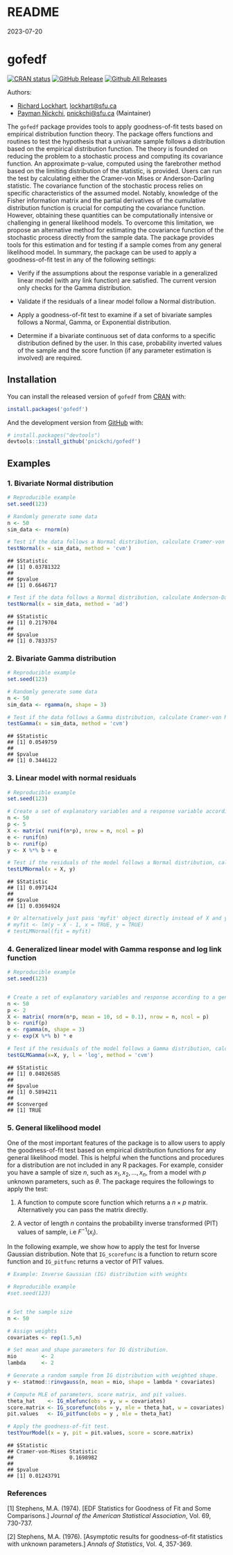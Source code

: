 README
================
2023-07-20

# gofedf

<!-- badges: start -->

[![CRAN
status](https://www.r-pkg.org/badges/version/gofedf)](https://cran.r-project.org/package=gofedf)
[![GitHub
Release](https://img.shields.io/github/release/pnickchi/gofedf?style=flat)](https://github.com/pnickchi/gofedf/releases)
[![Github All
Releases](https://img.shields.io/github/downloads/pnickchi/gofedf/total.svg?style=flat)](https://github.com/pnickchi/gofedf)
<!-- badges: end -->

Authors:

- [Richard Lockhart](http://www.sfu.ca/~lockhart/), <lockhart@sfu.ca>
- [Payman Nickchi](https://github.com/pnickchi), <pnickchi@sfu.ca>
  (Maintainer)

The `gofedf` package provides tools to apply goodness-of-fit tests based
on empirical distribution function theory. The package offers functions
and routines to test the hypothesis that a univariate sample follows a
distribution based on the empirical distribution function. The theory is
founded on reducing the problem to a stochastic process and computing
its covariance function. An approximate p-value, computed using the
farebrother method based on the limiting distribution of the statistic,
is provided. Users can run the test by calculating either the Cramer-von
Mises or Anderson-Darling statistic. The covariance function of the
stochastic process relies on specific characteristics of the assumed
model. Notably, knowledge of the Fisher information matrix and the
partial derivatives of the cumulative distribution function is crucial
for computing the covariance function. However, obtaining these
quantities can be computationally intensive or challenging in general
likelihood models. To overcome this limitation, we propose an
alternative method for estimating the covariance function of the
stochastic process directly from the sample data. The package provides
tools for this estimation and for testing if a sample comes from any
general likelihood model. In summary, the package can be used to apply a
goodness-of-fit test in any of the following settings:

- Verify if the assumptions about the response variable in a generalized
  linear model (with any link function) are satisfied. The current
  version only checks for the Gamma distribution.

- Validate if the residuals of a linear model follow a Normal
  distribution.

- Apply a goodness-of-fit test to examine if a set of bivariate samples
  follows a Normal, Gamma, or Exponential distribution.

- Determine if a bivariate continuous set of data conforms to a specific
  distribution defined by the user. In this case, probability inverted
  values of the sample and the score function (if any parameter
  estimation is involved) are required.

## Installation

You can install the released version of `gofedf` from
[CRAN](https://CRAN.R-project.org) with:

``` r
install.packages('gofedf')
```

And the development version from [GitHub](https://github.com/) with:

``` r
# install.packages("devtools")
devtools::install_github('pnickchi/gofedf')
```

## Examples

### 1. Bivariate Normal distribution

``` r
# Reproducible example
set.seed(123)

# Randomly generate some data
n <- 50
sim_data <- rnorm(n)

# Test if the data follows a Normal distribution, calculate Cramer-von Mises statistic and approximate p-value of the test.
testNormal(x = sim_data, method = 'cvm')
```

    ## $Statistic
    ## [1] 0.03781322
    ## 
    ## $pvalue
    ## [1] 0.6646717

``` r
# Test if the data follows a Normal distribution, calculate Anderson-Darling statistic and approximate p-value of the test.
testNormal(x = sim_data, method = 'ad')
```

    ## $Statistic
    ## [1] 0.2179704
    ## 
    ## $pvalue
    ## [1] 0.7833757

### 2. Bivariate Gamma distribution

``` r
# Reproducible example
set.seed(123)

# Randomly generate some data
n <- 50
sim_data <- rgamma(n, shape = 3)

# Test if the data follows a Gamma distribution, calculate Cramer-von Mises statistic and approximate pvalue
testGamma(x = sim_data, method = 'cvm')
```

    ## $Statistic
    ## [1] 0.0549759
    ## 
    ## $pvalue
    ## [1] 0.3446122

### 3. Linear model with normal residuals

``` r
# Reproducible example
set.seed(123)

# Create a set of explanatory variables and a response variable according to a linear model
n <- 50
p <- 5
X <- matrix( runif(n*p), nrow = n, ncol = p)
e <- runif(n)
b <- runif(p)
y <- X %*% b + e

# Test if the residuals of the model follows a Normal distribution, calculate Cramer-von Mises statistic and approximate pvalue
testLMNormal(x = X, y)
```

    ## $Statistic
    ## [1] 0.0971424
    ## 
    ## $pvalue
    ## [1] 0.03694924

``` r
# Or alternatively just pass 'myfit' object directly instead of X and y:
# myfit <- lm(y ~ X - 1, x = TRUE, y = TRUE)
# testLMNormal(fit = myfit)
```

### 4. Generalized linear model with Gamma response and log link function

``` r
# Reproducible example
set.seed(123)


# Create a set of explanatory variables and response according to a generalized linear model with log link
n <- 50
p <- 2
X <- matrix( rnorm(n*p, mean = 10, sd = 0.1), nrow = n, ncol = p)
b <- runif(p)
e <- rgamma(n, shape = 3)
y <- exp(X %*% b) * e

# Test if the residuals of the model follows a Gamma distribution, calculate Cramer-von Mises statistic and approximate pvalue
testGLMGamma(x=X, y, l = 'log', method = 'cvm')
```

    ## $Statistic
    ## [1] 0.04026585
    ## 
    ## $pvalue
    ## [1] 0.5894211
    ## 
    ## $converged
    ## [1] TRUE

### 5. General likelihood model

One of the most important features of the package is to allow users to
apply the goodness-of-fit test based on empirical distribution functions
for any general likelihood model. This is helpful when the functions and
procedures for a distribution are not included in any R packages. For
example, consider you have a sample of size $n$, such as
$x_1, x_2, \ldots, x_n$, from a model with $p$ unknown parameters, such
as $\theta$. The package requires the followings to apply the test:

1)  A function to compute score function which returns a $n \times p$
    matrix. Alternatively you can pass the matrix directly.

2)  A vector of length $n$ contains the probability inverse transformed
    (PIT) values of sample, i.e $F^{-1}(x_{i})$.

In the following example, we show how to apply the test for Inverse
Gaussian distribution. Note that `IG_scorefunc` is a function to return
score function and `IG_pitfunc` returns a vector of PIT values.

``` r
# Example: Inverse Gaussian (IG) distribution with weights

# Reproducible example
#set.seed(123)


# Set the sample size
n <- 50

# Assign weights
covariates <- rep(1.5,n)

# Set mean and shape parameters for IG distribution.
mio        <- 2
lambda     <- 2

# Generate a random sample from IG distribution with weighted shape.
y <- statmod::rinvgauss(n, mean = mio, shape = lambda * covariates)

# Compute MLE of parameters, score matrix, and pit values.
theta_hat    <- IG_mlefunc(obs = y, w = covariates)
score.matrix <- IG_scorefunc(obs = y, mle = theta_hat, w = covariates)
pit.values   <- IG_pitfunc(obs = y , mle = theta_hat)

# Apply the goodness-of-fit test.
testYourModel(x = y, pit = pit.values, score = score.matrix)
```

    ## $Statistic
    ## Cramer-von-Mises Statistic 
    ##                  0.1698982 
    ## 
    ## $pvalue
    ## [1] 0.01243791

### References

\[1\] Stephens, M.A. (1974). \[EDF Statistics for Goodness of Fit and
Some Comparisons.\] *Journal of the American Statistical Association*,
Vol. 69, 730-737.

\[2\] Stephens, M.A. (1976). \[Asymptotic results for goodness-of-fit
statistics with unknown parameters.\] *Annals of Statistics*, Vol. 4,
357-369.
